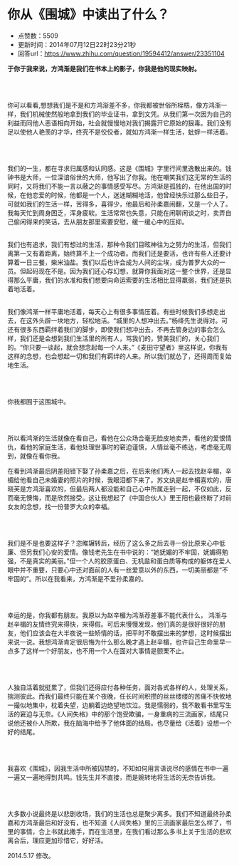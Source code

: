 # 你从《围城》中读出了什么？
- 点赞数：5509
- 更新时间：2014年07月12日22时23分21秒
- 回答url：https://www.zhihu.com/question/19594412/answer/23351104
<body>
 <p data-pid="JCgZ20Gy"><b>于你于我来说，方鸿渐是我们在书本上的影子，你我是他的现实映射。</b></p>
 <br>
 <br>
 <p data-pid="K4yx-iRV">你可以看看,想想我们是不是和方鸿渐差不多，你我都被世俗所桎梏，像方鸿渐一样，我们机械使然般地拿到我们的毕业证书，拿到文凭。从我们第一次因为自己的利益而同他人恶语相向开始，社会就慢慢地对我们揭露开它原始的狠毒。我们没有足以使他人艳羡的才华，终究不是佼佼者，就如方鸿渐一样生活，蚍蜉一样活着。</p>
 <br>
 <br>
 <p data-pid="hkWSLOEx">我们的一生，都在寻求归属感和认同感。这是《围城》字里行间里逸散出来的。钱钟书是大师，一位深谙俗世的大师，他写出了你我。他在嘲笑我们这无常的生活的同时，又将我们不能一言以蔽之的事情感受写尽。方鸿渐是孤独的，在他出国的时候，在他恋爱的时候，他都是一个人，迷迷糊糊地活，他曾经快乐过那么些日子，可就如我们的生活一样，苦得多，喜得少，他最后和孙柔嘉闹翻，又是一个人了。我每天忙到周身困乏，浑身疲软。生活常常也失意，只能在闲聊闲谈之时，卖弄自己偷闲得来的笑话，去从朋友那里索要安慰，缓一缓心中的压抑。</p>
 <p data-pid="64ZdKnpJ"><br>
  我们也有追求，我们有想过的生活，那种令我们目眩神往为之努力的生活，但我们离第一又有着距离，始终算不上一个成功者。而我们还是要活，也许有些人还要计算着一日三餐，柴米油盐。我们以后也许会成为人间的尘埃，成为普罗大众的一员。但起码现在不是。因为我们还心存幻想，就算你我面对这一整个世界，还是显得那么平庸，我们的水准和我们想要向命运索要的生活相比显得羸弱，我们还是执着地活着。</p>
 <p data-pid="kdWWR6k1"><br>
  我们像鸿渐一样平庸地活着，每天心上有很多事情压着。有些时候我们多想走出去，在这外头辟一块地方，轻松地活。“城里的人想冲出去。”杨绛先生说得对。可还有很多东西羁绊着我们的脚步，即使我们想冲出去，不再去管身边的事会怎么样，我们还是会想到我们生活里的所有人，骂我们的，赞美我们的，关心我们的。“你只要一谈起，就会想念起每一个人来。”《麦田守望者》里这样说，你我有这样的念想，也会想起一切和我们有羁绊的人来。所以我们就怂了，还得周而复始地生活。</p>
 <br>
 <br>
 <p data-pid="VcXrseBI">你我都囿于这围城中。</p>
 <br>
 <br>
 <p data-pid="ZMjOrMKN">所以看鸿渐的生活就像在看自己，看他在公众场合毫无脸皮地卖弄，看他的爱恨情仇，看他的家庭生活，看他处理世事时的窘迫谨慎，人情丝毫不练达，考虑毫无周到，就像在看你我。</p>
 <p data-pid="3Zi4x2Ww">在看到鸿渐最后阴差阳错下娶了孙柔嘉之后，在后来他们两人一起去找赵辛楣，辛楣给他看自己未婚妻的照片的时候，我眼泪都下来了。苏文纨是赵辛楣喜欢的，唐晓芙是方鸿渐喜欢的，但最后两人都没能和自己心中所属走到一起，不仅如此，反而毫无懊悔，而是欣然接受。这让我想起了《中国合伙人》里王阳也最终断了对前女友的念想，找一份普罗大众的幸福。</p>
 <br>
 <br>
 <p data-pid="yocZ_TbQ">我们是不是也要这样子？恣睢辗转后，经历了这么多之后去寻一份比原来心中低廉、但另我们心安的爱情。像钱老先生在书中说的：“她妩媚的不牢固，妩媚得勉强，不是真实的美丽。”但一个人的胶原蛋白、无机盐和蛋白质等构成的躯体在爱人眼中并不重要，只要心中还对面前的人有一丝爱意以外的东西，一切美丽都是“不牢固的”。所以在我看来，方鸿渐是不爱孙柔嘉的。</p>
 <br>
 <br>
 <p data-pid="MmgN4E29">幸运的是，你我都有朋友。我原以为赵辛楣为鸿渐荐差事不能代表什么， 鸿渐与赵辛楣的友情终究来得快，来得假。可后来慢慢发现，他们真的是很好很好的朋友，他们应该会在大半夜说一些矫情的话，把平时不敢摆出来的梦想，这时候摆出来说一说。我想鸿渐肯定很后悔为什么那么晚才遇上赵辛楣，也许自己生命里早一点多了这样一个好朋友，也不用一个人在面对大事情是颤栗不止。</p>
 <br>
 <br>
 <p data-pid="qkQJpQXP">人独自活着就挺累了，但我们还得应付各种任务，面对各式各样的人，处理关系，揣测彼此。而我们最终只能在某个夜晚，任长时间积攒的丝丝缕缕的苦痛不快攸地一撮似地集中，枕着失望，边躺着边绝望地饮泣。我是懦弱的，我不敢看书里写生活的窘迫与无奈。《人间失格》中的那个饱受欺骗，一身重病的三流画家，结尾只说他还被仆人所欺，我在脑海中给予了他体面的结局。也尽量给《活着》设想一个好的结尾。</p>
 <br>
 <br>
 <p data-pid="uoN7bhAJ">我喜欢《围城》，因我生活中所被囚禁的，不知如何用言语说尽的感情在书中一遍一遍又一遍地得到共鸣。钱先生并不直接，而是婉转地将生活的无奈告诉我。<br><br></p>
 <br>
 <p data-pid="l4U5tT0l">大多数小说最终是以悲剧收场，我们的生活也总是聚少离多。我们不知道最终孙柔嘉和方鸿渐最后和好没有，也不知道《人间失格》里的三流画家最后怎么样了，书里的事情，合上书就此撒手，而在生活里，在我们看过那么多书上关于生活的悲欢离合后，理应更加珍惜它，好好活。</p>
 <p data-pid="NcQp521D">2014.5.17 修改。</p>
</body>